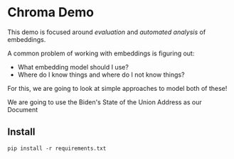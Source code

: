# Chroma Demo 

This demo is focused around *evaluation* and *automated analysis* of embeddings.

A common problem of working with embeddings is figuring out: 
- What embedding model should I use?
- Where do I know things and where do I not know things?

For this, we are going to look at simple approaches to model both of these! 

We are going to use the Biden's State of the Union Address as our Document

## Install

`pip install -r requirements.txt`